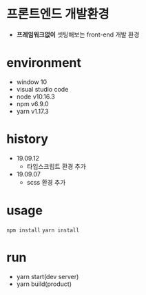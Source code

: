  프론트엔드 개발환경
==========================
* **프레임워크없이** 셋팅해보는 front-end 개발 환경

environment
==========================
* window 10
* visual studio code
* node v10.16.3
* npm v6.9.0
* yarn v1.17.3

history
==========================
* 19.09.12
   * 타입스크립트 환경 추가
* 19.09.07
   * scss 환경 추가

usage
==========================
```npm install```
```yarn install```


run
==========================
* yarn start(dev server)
* yarn build(product)
